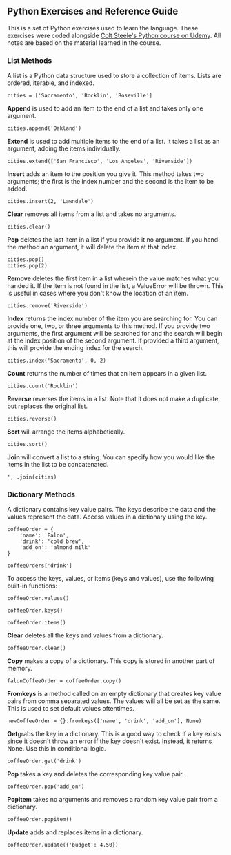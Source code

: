 ## Python Exercises and Reference Guide

This is a set of Python exercises used to learn the language. These exercises were coded alongside [Colt Steele's Python course on Udemy](https://www.udemy.com/the-modern-python3-bootcamp/learn/v4/overview). All notes are based on the material learned in the course. 

### List Methods

A list is a Python data structure used to store a collection of items. Lists are ordered, iterable, and indexed. 

```
cities = ['Sacramento', 'Rocklin', 'Roseville']
```

**Append** is used to add an item to the end of a list and takes only one argument.

```
cities.append('Oakland')
```

**Extend** is used to add multiple items to the end of a list. It takes a list as an argument, adding the items individually. 

```
cities.extend(['San Francisco', 'Los Angeles', 'Riverside'])
```

**Insert** adds an item to the position you give it. This method takes two arguments; the first is the index number and the second is the item to be added. 

```
cities.insert(2, 'Lawndale')
```

**Clear** removes all items from a list and takes no arguments.

```
cities.clear()
```

**Pop** deletes the last item in a list if you provide it no argument. If you hand the method an argument, it will delete the item at that index.

```
cities.pop()
cities.pop(2)
```

**Remove** deletes the first item in a list wherein the value matches what you handed it. If the item is not found in the list, a ValueError will be thrown. This is useful in cases where you don't know the location of an item. 

```
cities.remove('Riverside')
```

**Index** returns the index number of the item you are searching for. You can provide one, two, or three arguments to this method. If you provide two arguments, the first argument will be searched for and the search will begin at the index position of the second argument. If provided a third argument, this will provide the ending index for the search.

```
cities.index('Sacramento', 0, 2)
```

**Count** returns the number of times that an item appears in a given list.

```
cities.count('Rocklin')
```

**Reverse** reverses the items in a list. Note that it does not make a duplicate, but replaces the original list. 

```
cities.reverse()
```

**Sort** will arrange the items alphabetically. 

```
cities.sort()
```

**Join** will convert a list to a string. You can specify how you would like the items in the list to be concatenated. 

```
', .join(cities)
```

### Dictionary Methods

A dictionary contains key value pairs. The keys describe the data and the values represent the data. Access values in a dictionary using the key. 

```
coffeeOrder = {
	'name': 'Falon',
	'drink': 'cold brew',
	'add_on': 'almond milk'
}

coffeeOrders['drink']
```
To access the keys, values, or items (keys and values), use the following built-in functions:

```
coffeeOrder.values()

coffeeOrder.keys()

coffeeOrder.items()
```
**Clear** deletes all the keys and values from a dictionary.

```
coffeeOrder.clear()
```
**Copy** makes a copy of a dictionary. This copy is stored in another part of memory. 

```
falonCoffeeOrder = coffeeOrder.copy()
```
**Fromkeys** is a method called on an empty dictionary that creates key value pairs from comma separated values. The values will all be set as the same. This is used to set default values oftentimes. 

```
newCoffeeOrder = {}.fromkeys(['name', 'drink', 'add_on'], None)
```
**Get**grabs the key in a dictionary. This is a good way to check if a key exists since it doesn't throw an error if the key doesn't exist. Instead, it returns None. Use this in conditional logic. 

```
coffeeOrder.get('drink')
```

**Pop** takes a key and deletes the corresponding key value pair. 

```
coffeeOrder.pop('add_on')
```

**Popitem** takes no arguments and removes a random key value pair from a dictionary.

```
coffeeOrder.popitem()
```

**Update** adds and replaces items in a dictionary.

```
coffeeOrder.update({'budget': 4.50})
```



